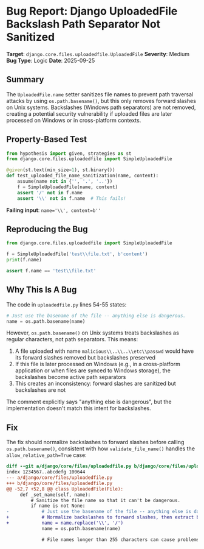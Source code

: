 # Bug Report: Django UploadedFile Backslash Path Separator Not Sanitized

**Target**: `django.core.files.uploadedfile.UploadedFile`
**Severity**: Medium
**Bug Type**: Logic
**Date**: 2025-09-25

## Summary

The `UploadedFile.name` setter sanitizes file names to prevent path traversal attacks by using `os.path.basename()`, but this only removes forward slashes on Unix systems. Backslashes (Windows path separators) are not removed, creating a potential security vulnerability if uploaded files are later processed on Windows or in cross-platform contexts.

## Property-Based Test

```python
from hypothesis import given, strategies as st
from django.core.files.uploadedfile import SimpleUploadedFile

@given(st.text(min_size=1), st.binary())
def test_uploaded_file_name_sanitization(name, content):
    assume(name not in {'', '.', '..'})
    f = SimpleUploadedFile(name, content)
    assert '/' not in f.name
    assert '\\' not in f.name  # This fails!
```

**Failing input**: `name='\\', content=b''`

## Reproducing the Bug

```python
from django.core.files.uploadedfile import SimpleUploadedFile

f = SimpleUploadedFile('test\\file.txt', b'content')
print(f.name)

assert f.name == 'test\\file.txt'
```

## Why This Is A Bug

The code in `uploadedfile.py` lines 54-55 states:
```python
# Just use the basename of the file -- anything else is dangerous.
name = os.path.basename(name)
```

However, `os.path.basename()` on Unix systems treats backslashes as regular characters, not path separators. This means:

1. A file uploaded with name `malicious\\..\\..\\etc\\passwd` would have its forward slashes removed but backslashes preserved
2. If this file is later processed on Windows (e.g., in a cross-platform application or when files are synced to Windows storage), the backslashes become active path separators
3. This creates an inconsistency: forward slashes are sanitized but backslashes are not

The comment explicitly says "anything else is dangerous", but the implementation doesn't match this intent for backslashes.

## Fix

The fix should normalize backslashes to forward slashes before calling `os.path.basename()`, consistent with how `validate_file_name()` handles the `allow_relative_path=True` case:

```diff
diff --git a/django/core/files/uploadedfile.py b/django/core/files/uploadedfile.py
index 1234567..abcdefg 100644
--- a/django/core/files/uploadedfile.py
+++ b/django/core/files/uploadedfile.py
@@ -52,7 +52,8 @@ class UploadedFile(File):
     def _set_name(self, name):
         # Sanitize the file name so that it can't be dangerous.
         if name is not None:
-            # Just use the basename of the file -- anything else is dangerous.
+            # Normalize backslashes to forward slashes, then extract basename.
+            name = name.replace('\\', '/')
             name = os.path.basename(name)

             # File names longer than 255 characters can cause problems on older OSes.
```